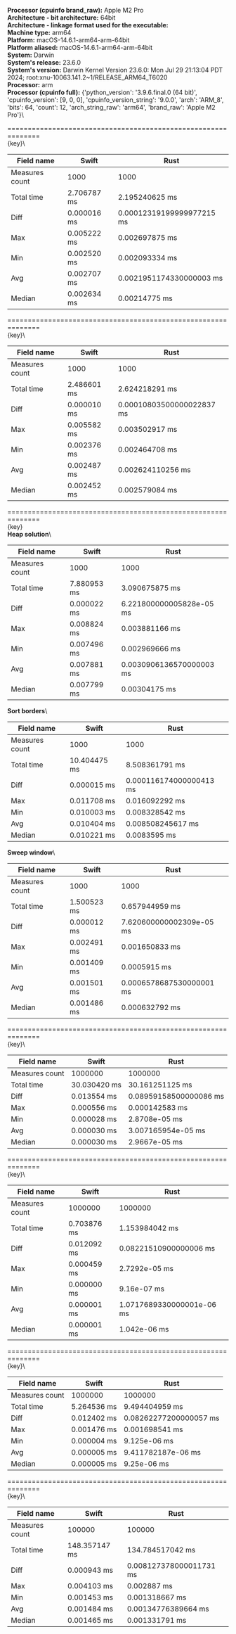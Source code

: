 **Processor (cpuinfo brand_raw):** Apple M2 Pro\
**Architecture - bit architecture:** 64bit\
**Architecture - linkage format used for the executable:** \
**Machine type:** arm64\
**Platform:** macOS-14.6.1-arm64-arm-64bit\
**Platform aliased:** macOS-14.6.1-arm64-arm-64bit\
**System:** Darwin\
**System's release:** 23.6.0\
**System's version:** Darwin Kernel Version 23.6.0: Mon Jul 29 21:13:04 PDT 2024; root:xnu-10063.141.2~1/RELEASE_ARM64_T6020\
**Processor:** arm\
**Processor (cpuinfo full):** {'python_version': '3.9.6.final.0 (64 bit)', 'cpuinfo_version': [9, 0, 0], 'cpuinfo_version_string': '9.0.0', 'arch': 'ARM_8', 'bits': 64, 'count': 12, 'arch_string_raw': 'arm64', 'brand_raw': 'Apple M2 Pro'}\

==============================================================\
{key}\

| Field name | Swift | Rust |
| ------------- | ------------- | ------------- |
| Measures count      | 1000 | 1000 |
| Total time      | 2.706787 ms  | 2.195240625 ms  |
| Diff | 0.000016 ms  | 0.00012319199999977215 ms  |
| Max | 0.005222 ms  | 0.002697875 ms  |
| Min | 0.002520 ms  | 0.002093334 ms  |
| Avg | 0.002707 ms  | 0.0021951174330000003 ms  |
| Median | 0.002634 ms  | 0.00214775 ms  |
    
==============================================================\
{key}\

| Field name | Swift | Rust |
| ------------- | ------------- | ------------- |
| Measures count      | 1000 | 1000 |
| Total time      | 2.486601 ms  | 2.624218291 ms  |
| Diff | 0.000010 ms  | 0.00010803500000022837 ms  |
| Max | 0.005582 ms  | 0.003502917 ms  |
| Min | 0.002376 ms  | 0.002464708 ms  |
| Avg | 0.002487 ms  | 0.002624110256 ms  |
| Median | 0.002452 ms  | 0.002579084 ms  |
    
==============================================================\
{key}\
**Heap solution**\

| Field name | Swift | Rust |
| ------------- | ------------- | ------------- |
| Measures count      | 1000 | 1000 |
| Total time      | 7.880953 ms  | 3.090675875 ms  |
| Diff | 0.000022 ms  | 6.221800000005828e-05 ms  |
| Max | 0.008824 ms  | 0.003881166 ms  |
| Min | 0.007496 ms  | 0.002969666 ms  |
| Avg | 0.007881 ms  | 0.0030906136570000003 ms  |
| Median | 0.007799 ms  | 0.00304175 ms  |
    
**Sort borders**\

| Field name | Swift | Rust |
| ------------- | ------------- | ------------- |
| Measures count      | 1000 | 1000 |
| Total time      | 10.404475 ms  | 8.508361791 ms  |
| Diff | 0.000015 ms  | 0.000116174000000413 ms  |
| Max | 0.011708 ms  | 0.016092292 ms  |
| Min | 0.010003 ms  | 0.008328542 ms  |
| Avg | 0.010404 ms  | 0.008508245617 ms  |
| Median | 0.010221 ms  | 0.0083595 ms  |
    
**Sweep window**\

| Field name | Swift | Rust |
| ------------- | ------------- | ------------- |
| Measures count      | 1000 | 1000 |
| Total time      | 1.500523 ms  | 0.657944959 ms  |
| Diff | 0.000012 ms  | 7.620600000002309e-05 ms  |
| Max | 0.002491 ms  | 0.001650833 ms  |
| Min | 0.001409 ms  | 0.0005915 ms  |
| Avg | 0.001501 ms  | 0.0006578687530000001 ms  |
| Median | 0.001486 ms  | 0.000632792 ms  |
    
==============================================================\
{key}\

| Field name | Swift | Rust |
| ------------- | ------------- | ------------- |
| Measures count      | 1000000 | 1000000 |
| Total time      | 30.030420 ms  | 30.161251125 ms  |
| Diff | 0.013554 ms  | 0.08959158500000086 ms  |
| Max | 0.000556 ms  | 0.000142583 ms  |
| Min | 0.000028 ms  | 2.8708e-05 ms  |
| Avg | 0.000030 ms  | 3.007165954e-05 ms  |
| Median | 0.000030 ms  | 2.9667e-05 ms  |
    
==============================================================\
{key}\

| Field name | Swift | Rust |
| ------------- | ------------- | ------------- |
| Measures count      | 1000000 | 1000000 |
| Total time      | 0.703876 ms  | 1.153984042 ms  |
| Diff | 0.012092 ms  | 0.08221510900000006 ms  |
| Max | 0.000459 ms  | 2.7292e-05 ms  |
| Min | 0.000000 ms  | 9.16e-07 ms  |
| Avg | 0.000001 ms  | 1.0717689330000001e-06 ms  |
| Median | 0.000001 ms  | 1.042e-06 ms  |
    
==============================================================\
{key}\

| Field name | Swift | Rust |
| ------------- | ------------- | ------------- |
| Measures count      | 1000000 | 1000000 |
| Total time      | 5.264536 ms  | 9.494404959 ms  |
| Diff | 0.012402 ms  | 0.08262277200000057 ms  |
| Max | 0.001476 ms  | 0.001698541 ms  |
| Min | 0.000004 ms  | 9.125e-06 ms  |
| Avg | 0.000005 ms  | 9.411782187e-06 ms  |
| Median | 0.000005 ms  | 9.25e-06 ms  |
    
==============================================================\
{key}\

| Field name | Swift | Rust |
| ------------- | ------------- | ------------- |
| Measures count      | 100000 | 100000 |
| Total time      | 148.357147 ms  | 134.784517042 ms  |
| Diff | 0.000943 ms  | 0.008127378000011731 ms  |
| Max | 0.004103 ms  | 0.002887 ms  |
| Min | 0.001453 ms  | 0.001318667 ms  |
| Avg | 0.001484 ms  | 0.00134776389664 ms  |
| Median | 0.001465 ms  | 0.001331791 ms  |
    
